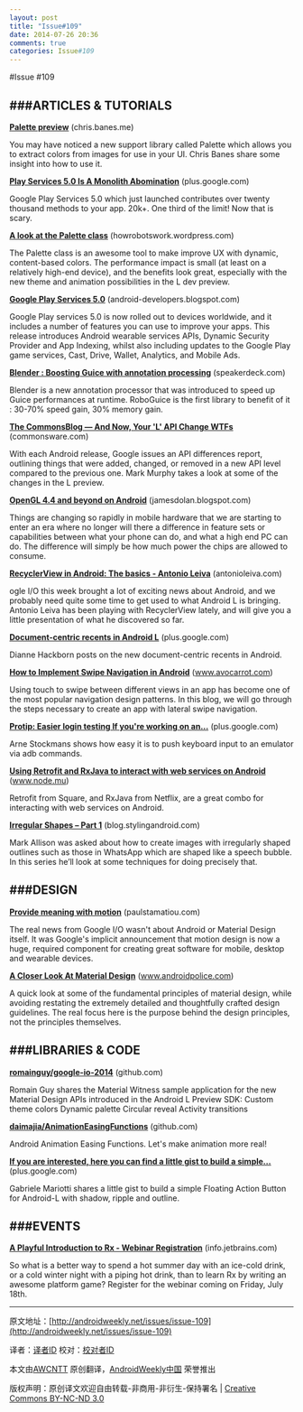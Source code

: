 ```yaml
---
layout: post
title: "Issue#109"
date: 2014-07-26 20:36
comments: true
categories: Issue#109
---
```


#Issue #109


###ARTICLES & TUTORIALS
----

[**Palette preview**](http://chris.banes.me/2014/07/04/palette-preview/) (chris.banes.me)

You may have noticed a new support library called Palette which allows you to extract colors from images for use in your UI. Chris Banes share some insight into how to use it.
 
[**Play Services 5.0 Is A Monolith Abomination**](https://plus.google.com/+JakeWharton/posts/K8AHqFVprFz) (plus.google.com)

Google Play Services 5.0 which just launched contributes over twenty thousand methods to your app. 20k+. One third of the limit! Now that is scary.
 
[**A look at the Palette class**](http://howrobotswork.wordpress.com/2014/07/04/a-look-at-the-palette-class/) (howrobotswork.wordpress.com)

The Palette class is an awesome tool to make improve UX with dynamic, content-based colors. The performance impact is small (at least on a relatively high-end device), and the benefits look great, especially with the new theme and animation possibilities in the L dev preview.
 
[**Google Play Services 5.0**](http://android-developers.blogspot.com/2014/07/google-play-services-5.html) (android-developers.blogspot.com)

Google Play services 5.0 is now rolled out to devices worldwide, and it includes a number of features you can use to improve your apps. This release introduces Android wearable services APIs, Dynamic Security Provider and App Indexing, whilst also including updates to the Google Play game services, Cast, Drive, Wallet, Analytics, and Mobile Ads.
 
[**Blender : Boosting Guice with annotation processing**](https://speakerdeck.com/stephanenicolas/blender-boosting-guice-with-annotation-processing) (speakerdeck.com)

Blender is a new annotation processor that was introduced to speed up Guice performances at runtime. RoboGuice is the first library to benefit of it : 30-70% speed gain, 30% memory gain.
  
[**The CommonsBlog — And Now, Your 'L' API Change WTFs**](http://commonsware.com/blog/2014/06/28/and-now-your-l-api-change-wtfs.html) (commonsware.com)

With each Android release, Google issues an API differences report, outlining things that were added, changed, or removed in a new API level compared to the previous one. Mark Murphy takes a look at some of the changes in the L preview.
 
[**OpenGL 4.4 and beyond on Android**](http://jamesdolan.blogspot.com/2014/06/opengl-44-and-beyond-on-android.html) (jamesdolan.blogspot.com)

Things are changing so rapidly in mobile hardware that we are starting to enter an era where no longer will there a difference in feature sets or capabilities between what your phone can do, and what a high end PC can do. The difference will simply be how much power the chips are allowed to consume.
 
[**RecyclerView in Android: The basics - Antonio Leiva**](http://antonioleiva.com/recyclerview/) (antonioleiva.com)

ogle I/O this week brought a lot of exciting news about Android, and we probably need quite some time to get used to what Android L is bringing. Antonio Leiva has been playing with RecyclerView lately, and will give you a little presentation of what he discovered so far.
 
[**Document-centric recents in Android L**](https://plus.google.com/105051985738280261832/posts/4QWEQgkB1v2) (plus.google.com)

Dianne Hackborn posts on the new document-centric recents in Android.
 
[**How to Implement Swipe Navigation in Android**](http://www.avocarrot.com/blog/implement-swipe-navigation-android/) (www.avocarrot.com)

Using touch to swipe between different views in an app has become one of the most popular navigation design patterns. In this blog, we will go through the steps necessary to create an app with lateral swipe navigation.
 
[**Protip: Easier login testing If you're working on an…**](https://plus.google.com/+ArneStockmans/posts/5MWswGKd6bm) (plus.google.com)

Arne Stockmans shows how easy it is to push keyboard input to an emulator via adb commands.
 
[**Using Retrofit and RxJava to interact with web services on Android**](http://www.node.mu/2014/07/02/using-retrofit-and-rxjava-to-interact-with-web-services-on-android/) (www.node.mu)

Retrofit from Square, and RxJava from Netflix, are a great combo for interacting with web services on Android.
 
[**Irregular Shapes – Part 1**](http://blog.stylingandroid.com/archives/2656) (blog.stylingandroid.com)

Mark Allison was asked about how to create images with irregularly shaped outlines such as those in WhatsApp which are shaped like a speech bubble. In this series he’ll look at some techniques for doing precisely that.
 
###DESIGN
----
 
[**Provide meaning with motion**](http://paulstamatiou.com/design-provide-meaning-with-motion/) (paulstamatiou.com)

The real news from Google I/O wasn't about Android or Material Design itself. It was Google's implicit announcement that motion design is now a huge, required component for creating great software for mobile, desktop and wearable devices.
 
[**A Closer Look At Material Design**](http://www.androidpolice.com/2014/07/02/google-is-making-android-a-beautiful-dynamic-scrapbook-a-closer-look-at-material-design/) (www.androidpolice.com)

A quick look at some of the fundamental principles of material design, while avoiding restating the extremely detailed and thoughtfully crafted design guidelines. The real focus here is the purpose behind the design principles, not the principles themselves.
 
###LIBRARIES & CODE
----
 
[**romainguy/google-io-2014**](https://github.com/romainguy/google-io-2014) (github.com)

Romain Guy shares the Material Witness sample application for the new Material Design APIs introduced in the Android L Preview SDK: Custom theme colors Dynamic palette Circular reveal Activity transitions
 
[**daimajia/AnimationEasingFunctions**](https://github.com/daimajia/AnimationEasingFunctions) (github.com)

Android Animation Easing Functions. Let's make animation more real!
 
[**If you are interested, here you can find  a little gist to build a simple…**](https://plus.google.com/+GabrieleMariotti/posts/BZtP7JYVVxH) (plus.google.com)
 
Gabriele Mariotti shares a little gist to build a simple Floating Action Button for Android-L with shadow, ripple and outline.
 
###EVENTS
---
 
[**A Playful Introduction to Rx - Webinar Registration**](http://info.jetbrains.com/IDEA-Webinar-July2014-registration.html) (info.jetbrains.com)

So what is a better way to spend a hot summer day with an ice-cold drink, or a cold winter night with a piping hot drink, than to learn Rx by writing an awesome platform game? Register for the webinar coming on Friday, July 18th.

---


原文地址：[http://androidweekly.net/issues/issue-109](http://androidweekly.net/issues/issue-109)

译者：[译者ID](https://github.com/译者ID) 校对：[校对者ID](https://github.com/校对者ID)

本文由[AWCNTT](https://github.com/AWCNTT) 原创翻译，[AndroidWeekly中国](http://www.androidweekly.cn/) 荣誉推出

版权声明：原创译文欢迎自由转载-非商用-非衍生-保持署名 | [Creative Commons BY-NC-ND 3.0](http://creativecommons.org/licenses/by-nc-nd/3.0/deed.zh)